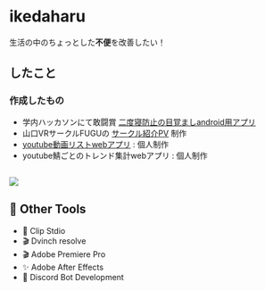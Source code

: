 # ikedaharu


生活の中のちょっとした**不便**を改善したい！

## したこと
### 作成したもの
- 学内ハッカソンにて敢闘賞
[二度寝防止の目覚ましandroid用アプリ](https://github.com/Kamebuchi-Shu/alarm-clock)
- 山口VRサークルFUGUの [サークル紹介PV](https://www.youtube.com/watch?v=aIyh6qhdbw8) 制作   
- [youtube動画リストwebアプリ](https://github.com/ikedaharu/youtube-video-manager) : 個人制作
- youtube鯖ごとのトレンド集計webアプリ : 個人制作

## 
<p align="left">
  <img src="https://skillicons.dev/icons?i=python,js,html,css,linux,vscode,unity" />
</p>

## 🎨 Other Tools
- 🎨 Clip Stdio
- 🎬 Dvinch resolve
- 🎬 Adobe Premiere Pro
- ✨ Adobe After Effects
- 💬 Discord Bot Development
